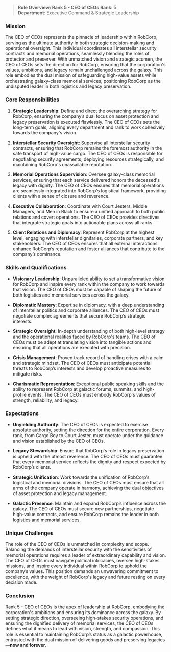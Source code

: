 > **Role Overview: Rank 5 - CEO of CEOs**
> **Rank**: 5  
> **Department**: Executive Command & Strategic Leadership

### Mission

The CEO of CEOs represents the pinnacle of leadership within RobCorp, serving as the ultimate authority in both strategic decision-making and operational oversight. This individual coordinates all interstellar security contracts and memorial operations, seamlessly blending the roles of protector and preserver. With unmatched vision and strategic acumen, the CEO of CEOs sets the direction for RobCorp, ensuring that the corporation's values, ambitions, and legacy remain unchallenged across the galaxy. This role embodies the dual mission of safeguarding high-value assets while orchestrating galaxy-class memorial services, positioning RobCorp as the undisputed leader in both logistics and legacy preservation.

### Core Responsibilities

1. **Strategic Leadership**: Define and direct the overarching strategy for RobCorp, ensuring the company’s dual focus on asset protection and legacy preservation is executed flawlessly. The CEO of CEOs sets the long-term goals, aligning every department and rank to work cohesively towards the company's vision.
    
2. **Interstellar Security Oversight**: Supervise all interstellar security contracts, ensuring that RobCorp remains the foremost authority in the safe transport of high-value cargo. The CEO of CEOs is responsible for negotiating security agreements, deploying resources strategically, and maintaining RobCorp's unassailable reputation.
    
3. **Memorial Operations Supervision**: Oversee galaxy-class memorial services, ensuring that each service delivered honors the deceased's legacy with dignity. The CEO of CEOs ensures that memorial operations are seamlessly integrated into RobCorp's logistical framework, providing clients with a sense of closure and reverence.
    
4. **Executive Collaboration**: Coordinate with Court Jesters, Middle Managers, and Men in Black to ensure a unified approach to both public relations and covert operations. The CEO of CEOs provides directives that integrate strategic goals into actionable plans across all ranks.
    
5. **Client Relations and Diplomacy**: Represent RobCorp at the highest level, engaging with interstellar dignitaries, corporate partners, and key stakeholders. The CEO of CEOs ensures that all external interactions enhance RobCorp’s reputation and foster alliances that contribute to the company’s dominance.
    

### Skills and Qualifications

- **Visionary Leadership**: Unparalleled ability to set a transformative vision for RobCorp and inspire every rank within the company to work towards that vision. The CEO of CEOs must be capable of shaping the future of both logistics and memorial services across the galaxy.
    
- **Diplomatic Mastery**: Expertise in diplomacy, with a deep understanding of interstellar politics and corporate alliances. The CEO of CEOs must negotiate complex agreements that secure RobCorp’s strategic interests.
    
- **Strategic Oversight**: In-depth understanding of both high-level strategy and the operational realities faced by RobCorp's teams. The CEO of CEOs must be adept at translating vision into tangible actions and ensuring that all operations are executed with precision.
    
- **Crisis Management**: Proven track record of handling crises with a calm and strategic mindset. The CEO of CEOs must anticipate potential threats to RobCorp’s interests and develop proactive measures to mitigate risks.
    
- **Charismatic Representation**: Exceptional public speaking skills and the ability to represent RobCorp at galactic forums, summits, and high-profile events. The CEO of CEOs must embody RobCorp's values of strength, reliability, and legacy.
    

### Expectations

- **Unyielding Authority**: The CEO of CEOs is expected to exercise absolute authority, setting the direction for the entire corporation. Every rank, from Cargo Boy to Court Jester, must operate under the guidance and vision established by the CEO of CEOs.
    
- **Legacy Stewardship**: Ensure that RobCorp's role in legacy preservation is upheld with the utmost reverence. The CEO of CEOs must guarantee that every memorial service reflects the dignity and respect expected by RobCorp’s clients.
    
- **Strategic Unification**: Work towards the unification of RobCorp’s logistical and memorial divisions. The CEO of CEOs must ensure that all arms of the company operate in harmony, achieving the dual objectives of asset protection and legacy management.
    
- **Galactic Presence**: Maintain and expand RobCorp’s influence across the galaxy. The CEO of CEOs must secure new partnerships, negotiate high-value contracts, and ensure RobCorp remains the leader in both logistics and memorial services.
    

### Unique Challenges

The role of the CEO of CEOs is unmatched in complexity and scope. Balancing the demands of interstellar security with the sensitivities of memorial operations requires a leader of extraordinary capability and vision. The CEO of CEOs must navigate political intricacies, oversee high-stakes missions, and inspire every individual within RobCorp to uphold the company’s values. This position demands an unwavering commitment to excellence, with the weight of RobCorp's legacy and future resting on every decision made.

### Conclusion

Rank 5 - CEO of CEOs is the apex of leadership at RobCorp, embodying the corporation's ambitions and ensuring its dominance across the galaxy. By setting strategic direction, overseeing high-stakes security operations, and ensuring the dignified delivery of memorial services, the CEO of CEOs defines what it means to lead with vision, strength, and compassion. This role is essential to maintaining RobCorp’s status as a galactic powerhouse, entrusted with the dual mission of delivering goods and preserving legacies—**now and forever**.